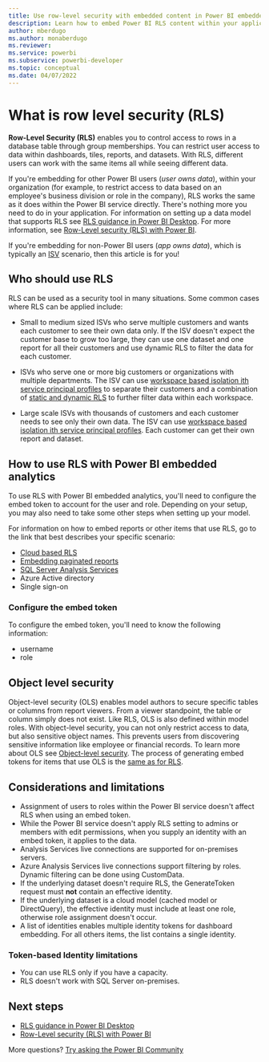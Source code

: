 ```yaml
---
title: Use row-level security with embedded content in Power BI embedded analytics
description: Learn how to embed Power BI RLS content within your application securely.
author: mberdugo
ms.author: monaberdugo
ms.reviewer: 
ms.service: powerbi
ms.subservice: powerbi-developer
ms.topic: conceptual
ms.date: 04/07/2022
---
```


# What is row level security (RLS)

**Row-Level Security (RLS)** enables you to control access to rows in a database table through group memberships. You can restrict user access to data within dashboards, tiles, reports, and datasets. With RLS, different users can work with the same items all while seeing different data.

If you're embedding for other Power BI users (*user owns data*), within your organization (for example, to restrict access to data based on an employee's business division or role in the company), RLS works the same as it does within the Power BI service directly. There's nothing more you need to do in your application. For information on setting up a data model that supports RLS see [RLS guidance in Power BI Desktop](/guidance/rls-guidance). For more information, see [Row-Level security (RLS) with Power BI](../../enterprise/service-admin-rls.md).

If you're embedding for non-Power BI users (*app owns data*), which is typically an [ISV](pbi-glossary.md#independent-software-vendor-isv) scenario, then this article is for you!

## Who should use RLS

RLS can be used as a security tool in many situations. Some common cases where RLS can be applied include:

* Small to medium sized ISVs who serve multiple customers and wants each customer to see their own data only. If the ISV doesn't expect the customer base to grow too large, they can use one dataset and one report for all their customers and use dynamic RLS to filter the data for each customer.

* ISVs who serve one or more big customers or organizations with multiple departments. The ISV can use [workspace based isolation ith service principal profiles](./embed-multi-tenancy.md) to separate their customers and a combination of [static and dynamic RLS](./embed-multi-tenancy.md#row-level-security) to further filter data within each workspace.

* Large scale ISVs with thousands of customers and each customer needs to see only their own data. The ISV can use [workspace based isolation ith service principal profiles](./embed-multi-tenancy.md). Each customer can get their own report and dataset.

## How to use RLS with Power BI embedded analytics

To use RLS with Power BI embedded analytics, you'll need to configure the embed token to account for the user and role. Depending on your setup, you may also need to take some other steps when setting up your model.

For information on how to embed reports or other items that use RLS, go to the link that best describes your specific scenario:

* [Cloud based RLS](cloud-rls.md)
* [Embedding paginated reports](paginated-reports-row-level-security.md)
* [SQL Server Analysis Services](sql-server-analysis-services-embed.md)
* Azure Active directory
* Single sign-on

### Configure the embed token

To configure the embed token, you'll need to know the following information:

* username
* role

## Object level security

Object-level security (OLS) enables model authors to secure specific tables or columns from report viewers. From a viewer standpoint, the table or column simply does not exist. Like RLS, OLS is also defined within model roles.  With object-level security, you can not only restrict access to data, but also sensitive object names. This prevents users from discovering sensitive information like employee or financial records.
To learn more about OLS see [Object-level security](/analysis-services/tabular-models/object-level-security).
The process of generating embed tokens for items that use OLS is the [same as for RLS](./generate-embed-token.md).

## Considerations and limitations

* Assignment of users to roles within the Power BI service doesn't affect RLS when using an embed token.
* While the Power BI service doesn't apply RLS setting to admins or members with edit permissions, when you supply an identity with an embed token, it applies to the data.
* Analysis Services live connections are supported for on-premises servers.
* Azure Analysis Services live connections support filtering by roles. Dynamic filtering can be done using CustomData.
* If the underlying dataset doesn't require RLS, the GenerateToken request must **not** contain an effective identity.
* If the underlying dataset is a cloud model (cached model or DirectQuery), the effective identity must include at least one role, otherwise role assignment doesn't occur.
* A list of identities enables multiple identity tokens for dashboard embedding. For all others items, the list contains a single identity.

### Token-based Identity limitations

* You can use RLS only if you have a capacity.
* RLS doesn't work with SQL Server on-premises.

## Next steps

* [RLS guidance in Power BI Desktop](/guidance/rls-guidance)
* [Row-Level security (RLS) with Power BI](../../enterprise/service-admin-rls.md)

More questions? [Try asking the Power BI Community](https://community.powerbi.com/)
